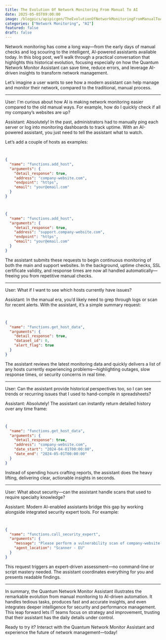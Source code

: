 ```yaml
---
title: The Evolution Of Network Monitoring From Manual To AI
date: 2025-05-05T09:00:00
image: /blogpics/apipicgen/TheEvolutionOfNetworkMonitoringFromManualToAI-U8U7ZM19OZ.jpg
categories: ["Network Monitoring", "AI"]
featured: false
draft: false
---
```

Network monitoring has come a long way—from the early days of manual checks and log scouring to the intelligent, AI-powered assistants available today. In this blog post, we’ll walk through a practical conversation that highlights this historical evolution, focusing especially on how the Quantum Network Monitor Assistant can save time, reduce errors, and leverage AI-driven insights to transform network management.

Let’s imagine a user wants to see how a modern assistant can help manage and monitor their network, compared to the traditional, manual process.

---

User: I'm curious about how AI is making network monitoring easier compared to the old manual ways. For example, how do I quickly check if all my company’s websites are up?

Assistant: Absolutely! In the past, administrators had to manually ping each server or log into monitoring dashboards to track uptime. With an AI-powered assistant, you just need to tell the assistant what to watch.

Let’s add a couple of hosts as examples:
```json


{
  "name": "functions.add_host",
  "arguments": {
    "detail_response": true,
    "address": "company-website.com",
    "endpoint": "https",
    "email": "your@email.com"
  }
}
```
```json


{
  "name": "functions.add_host",
  "arguments": {
    "detail_response": true,
    "address": "support.company-website.com",
    "endpoint": "https",
    "email": "your@email.com"
  }
}
```

The assistant submits these requests to begin continuous monitoring of both the main and support websites. In the background, uptime checks, SSL certificate validity, and response times are now all handled automatically—freeing you from repetitive manual checks.

---

User: What if I want to see which hosts currently have issues?

Assistant: In the manual era, you’d likely need to grep through logs or scan for recent alerts. With the assistant, it’s a simple summary request:
```json


{
  "name": "functions.get_host_data",
  "arguments": {
    "detail_response": true,
    "dataset_id": 0,
    "alert_flag": true
  }
}
```

The assistant reviews the latest monitoring data and quickly delivers a list of any hosts currently experiencing problems—highlighting outages, slow response times, or security concerns in real time.

---

User: Can the assistant provide historical perspectives too, so I can see trends or recurring issues that I used to hand-compile in spreadsheets?

Assistant: Absolutely! The assistant can instantly return detailed history over any time frame:
```json


{
  "name": "functions.get_host_data",
  "arguments": {
    "detail_response": true,
    "address": "company-website.com",
    "date_start": "2024-04-01T00:00:00",
    "date_end": "2024-05-01T00:00:00"
  }
}
```

Instead of spending hours crafting reports, the assistant does the heavy lifting, delivering clear, actionable insights in seconds.

---

User: What about security—can the assistant handle scans that used to require specialty knowledge?

Assistant: Modern AI-enabled assistants bridge this gap by working alongside integrated security expert tools. For example:
```json


{
  "name": "functions.call_security_expert",
  "arguments": {
    "message": "Please perform a vulnerability scan of company-website.com using Nmap. I am authorized to request this scan.",
    "agent_location": "Scanner - EU"
  }
}
```

This request triggers an expert-driven assessment—no command-line or script mastery needed. The assistant coordinates everything for you and presents readable findings.

---

In summary, the Quantum Network Monitor Assistant illustrates the remarkable evolution from manual monitoring to AI-driven automation. It handles tedious tasks, produces fast and accurate insights, and even integrates deeper intelligence for security and performance management. This leap forward lets IT teams focus on strategy and improvement, trusting that their assistant has the daily details under control.

Ready to try it? Interact with the Quantum Network Monitor Assistant and experience the future of network management—today!